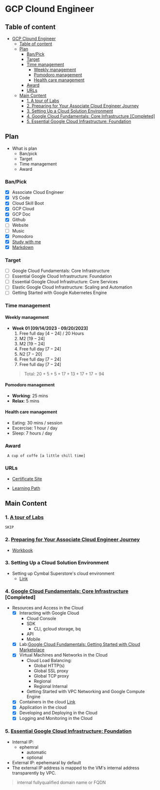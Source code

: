 # GCP Clound Engineer

## Table of content

- [GCP Clound Engineer](#gcp-clound-engineer)
  - [Table of content](#table-of-content)
  - [Plan](#plan)
    - [Ban/Pick](#banpick)
    - [Target](#target)
    - [Time management](#time-management)
      - [Weekly management](#weekly-management)
      - [Pomodoro management](#pomodoro-management)
      - [Health care management](#health-care-management)
    - [Award](#award)
    - [URLs](#urls)
  - [Main Content](#main-content)
    - [1. A tour of Labs](#1-a-tour-of-labs)
    - [2. Preparing for Your Associate Cloud Engineer Journey](#2-preparing-for-your-associate-cloud-engineer-journey)
    - [3. Setting Up a Cloud Solution Environment](#3-setting-up-a-cloud-solution-environment)
    - [4.  Google Cloud Fundamentals: Core Infrastructure \[Completed\]](#4--google-cloud-fundamentals-core-infrastructure-completed)
    - [5. Essential Google Cloud Infrastructure: Foundation](#5-essential-google-cloud-infrastructure-foundation)

## Plan

- What is plan
  - Ban/pick
  - Target
  - Time management
  - Award

### Ban/Pick

- [x] Associate Cloud Engineer
- [x] VS Code
- [x] Cloud Skill Boot
- [x] GCP Cloud
- [x] GCP Doc
- [x] Github
- [ ] Website
- [ ] Music
- [x] Pomodoro
- [x] [Study with me](https://www.youtube.com/watch?v=XpAKhq_2PSE)
- [x] [Markdown](https://code.visualstudio.com/docs/languages/markdown)

### Target

- [ ] Google Cloud Fundamentals: Core Infrastructure
- [ ] Essential Google Cloud Infrastructure: Foundation
- [ ] Essential Google Cloud Infrastructure: Core Services
- [ ] Elastic Google Cloud Infrastructure: Scaling and Automation
- [ ] Getting Started with Google Kubernetes Engine

### Time management

#### Weekly management

- **Week 01 [09/14/2023 - 09/20/2023]**
  1. Free full day $[4-24]$ / $20$ Hours
  2. M2 $[19-24]$
  3. M2 $[19-24]$
  4. Free full day $[7-24]$
  5. N2 $[7-20]$
  6. Free full day $[7-24]$
  7. Free full day $[7-24]$
  > Total: $20+5+5+17+13+17+17=94$
  >
#### Pomodoro management

- **Working**: 25 mins
- **Relax**: 5 mins

#### Health care management

- Eating: 30 mins / session
- Excercise: 1 hour / day
- Sleep: 7 hours / day

### Award

     A cup of coffe [a little chill time]
  
### URLs

- [Certificate Site](https://cloud.google.com/learn/certification/cloud-engineer)

- [Learning Path](https://www.cloudskillsboost.google/journeys/11)

## Main Content

### 1. [A tour of Labs](https://www.cloudskillsboost.google/focuses/2794?parent=catalog)

    SKIP

### 2. [Preparing for Your Associate Cloud Engineer Journey](https://www.cloudskillsboost.google/course_templates/77)

- [Workbook](https://www.cloudskillsboost.google/course_sessions/4828671/documents/402588)

### 3. Setting Up a Cloud Solution Environment

- Setting up Cymbal Superstore's cloud environment
  - [Link](https://www.cloudskillsboost.google/course_sessions/4828671/video/402597)

### 4.  [Google Cloud Fundamentals: Core Infrastructure](https://www.cloudskillsboost.google/course_templates/60) [Completed]

- Resources and Access in the Cloud
  - [x] Interacting with Google Cloud
    - Cloud Console
    - SDK
      - CLI, gcloud storage, bq
    - API
    - Mobile
  - [x] Lab:[Google Cloud Fundamentals: Getting Started with Cloud Marketplace](https://www.cloudskillsboost.google/course_sessions/3681117/labs/384327)
  - [x] Virtual Machines and Networks in the Cloud 
    - Cloud Load Balancing:
      - Global HTTP(s)
      - Global SSL proxy
      - Global TCP proxy
      - Regional
      - Regional Internal
    - Getting Started with VPC Networking and Google Compute Engine
  - [x] Containers in the cloud [Link](https://www.cloudskillsboost.google/course_sessions/3681117/labs/384353)
  - [x] Application in the cloud
  - [x] Developing and Deploying in the Cloud
  - [x] Logging and Monitoring in the Cloud

### 5. [Essential Google Cloud Infrastructure: Foundation](https://www.cloudskillsboost.google/course_templates/50)

- Internal IP:
  - ephemral
    - automatic
    - optional
- External IP: epehemaral by default
- The external IP address is mapped to the VM's internal address transparently by VPC.

> internal fullyqualified domain name or FQDN 